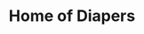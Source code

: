 ---
title: "Home of Diapers"
url: /accra/home-of-diapers-al-waleed-bin-talal-highway/
shop: Kiosk
---